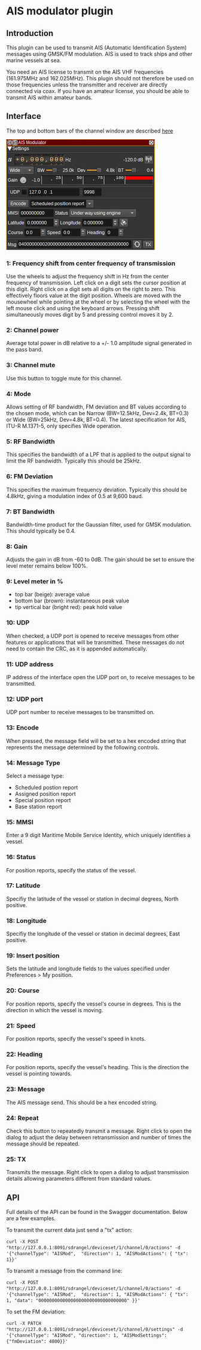 <h1>AIS modulator plugin</h1>

<h2>Introduction</h2>

This plugin can be used to transmit AIS (Automatic Identification System) messages using GMSK/FM modulation. AIS is used to track ships and other marine vessels at sea.

You need an AIS license to transmit on the AIS VHF frequencies (161.975MHz and 162.025MHz). This plugin should not therefore be used on those frequencies unless the transmitter and receiver are directly connected via coax. If you have an amateur license, you should be able to transmit AIS within amateur bands.

<h2>Interface</h2>

The top and bottom bars of the channel window are described [here](../../../sdrgui/channel/readme.md)

![AIS Modulator plugin GUI](../../../doc/img/AISMod_plugin.png)

<h3>1: Frequency shift from center frequency of transmission</h3>

Use the wheels to adjust the frequency shift in Hz from the center frequency of transmission. Left click on a digit sets the cursor position at this digit. Right click on a digit sets all digits on the right to zero. This effectively floors value at the digit position. Wheels are moved with the mousewheel while pointing at the wheel or by selecting the wheel with the left mouse click and using the keyboard arrows. Pressing shift simultaneously moves digit by 5 and pressing control moves it by 2.

<h3>2: Channel power</h3>

Average total power in dB relative to a +/- 1.0 amplitude signal generated in the pass band.

<h3>3: Channel mute</h3>

Use this button to toggle mute for this channel.

<h3>4: Mode</h3>

Allows setting of RF bandwidth, FM deviation and BT values according to the chosen mode, which can be Narrow (BW=12.5kHz, Dev=2.4k, BT=0.3) or Wide (BW=25kHz, Dev=4.8k, BT=0.4). The latest specification for AIS, ITU-R M.1371-5, only specifies Wide operation.

<h3>5: RF Bandwidth</h3>

This specifies the bandwidth of a LPF that is applied to the output signal to limit the RF bandwidth. Typically this should be 25kHz.

<h3>6: FM Deviation</h3>

This specifies the maximum frequency deviation. Typically this should be 4.8kHz, giving a modulation index of 0.5 at 9,600 baud.

<h3>7: BT Bandwidth</h3>

Bandwidth-time product for the Gaussian filter, used for GMSK modulation. This should typically be 0.4.

<h3>8: Gain</h3>

Adjusts the gain in dB from -60 to 0dB. The gain should be set to ensure the level meter remains below 100%.

<h3>9: Level meter in %</h3>

  - top bar (beige): average value
  - bottom bar (brown): instantaneous peak value
  - tip vertical bar (bright red): peak hold value

<h3>10: UDP</h3>

When checked, a UDP port is opened to receive messages from other features or applications that will be transmitted. These messages do not need to contain the CRC, as it is appended automatically.

<h3>11: UDP address</h3>

IP address of the interface open the UDP port on, to receive messages to be transmitted.

<h3>12: UDP port</h3>

UDP port number to receive messages to be transmitted on.

<h3>13: Encode</h3>

When pressed, the message field will be set to a hex encoded string that represents the message determined by the following controls.

<h3>14: Message Type</h3>

Select a message type:

   - Scheduled postion report
   - Assigned position report
   - Special position report
   - Base station report

<h3>15: MMSI</h3>

Enter a 9 digit Maritime Mobile Service Identity, which uniquely identifies a vessel.

<h3>16: Status</h3>

For position reports, specify the status of the vessel.

<h3>17: Latitude</h3>

Specifiy the latitude of the vessel or station in decimal degrees, North positive.

<h3>18: Longitude</h3>

Specifiy the longitude of the vessel or station in decimal degrees, East positive.

<h3>19: Insert position</h3>

Sets the latitude and longitude fields to the values specified under Preferences > My position.

<h3>20: Course</h3>

For position reports, specify the vessel's course in degrees. This is the direction in which the vessel is moving.

<h3>21: Speed</h3>

For position reports, specify the vessel's speed in knots.

<h3>22: Heading</h3>

For position reports, specify the vessel's heading. This is the direction the vessel is pointing towards.

<h3>23: Message</h3>

The AIS message send. This should be a hex encoded string.

<h3>24: Repeat</h3>

Check this button to repeatedly transmit a message. Right click to open the dialog to adjust the delay between retransmission and number of times the message should be repeated.

<h3>25: TX</h3>

Transmits the message. Right click to open a dialog to adjust transmission details allowing parameters different from standard values.

<h2>API</h2>

Full details of the API can be found in the Swagger documentation. Below are a few examples.

To transmit the current data just send a "tx" action:

    curl -X POST "http://127.0.0.1:8091/sdrangel/deviceset/1/channel/0/actions" -d '{"channelType": "AISMod",  "direction": 1, "AISModActions": { "tx": 1}}'

To transmit a message from the command line:

    curl -X POST "http://127.0.0.1:8091/sdrangel/deviceset/1/channel/0/actions" -d '{"channelType": "AISMod",  "direction": 1, "AISModActions": { "tx": 1, "data": "000000000000000000000000000000000" }}'

To set the FM deviation:

    curl -X PATCH "http://127.0.0.1:8091/sdrangel/deviceset/1/channel/0/settings" -d '{"channelType": "AISMod", "direction": 1, "AISModSettings": {"fmDeviation": 4800}}'
